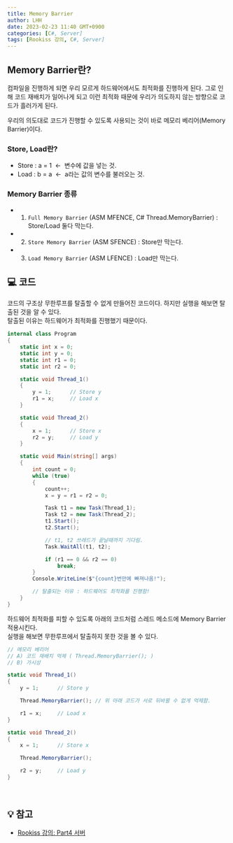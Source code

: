 ```yaml
---
title: Memory Barrier
author: LHH
date: 2023-02-23 11:40 GMT+0900
categories: [C#, Server]
tags: [Rookiss 강의, C#, Server]
---
```


## Memory Barrier란?
컴파일을 진행하게 되면 우리 모르게 하드웨어에서도 최적화를 진행하게 된다. 그로 인해 코드 재배치가 일어나게 되고
이런 최적화 때문에 우리가 의도하지 않는 방향으로 코드가 흘러가게 된다. <br>

우리의 의도대로 코드가 진행할 수 있도록 사용되는 것이 바로 메모리 베리어(Memory Barrier)이다.

### Store, Load란?
- Store : a = 1 &nbsp;<-&nbsp; 변수에 값을 넣는 것.
- Load  : b = a &nbsp;<-&nbsp; a라는 값의 변수를 불러오는 것.

### Memory Barrier 종류
- 1) `Full Memory Barrier` (ASM MFENCE, C# Thread.MemoryBarrier) : Store/Load 둘다 막는다.
- 2) `Store Memory Barrier` (ASM SFENCE) : Store만 막는다.
- 3) `Load Memory Barrier` (ASM LFENCE)  : Load만 막는다.

## 💻 코드
코드의 구조상 무한루프를 탈출할 수 없게 만들어진 코드이다. 하지만 실행을 해보면 탈출된 것을 알 수 있다. <br>
탈출된 이유는 하드웨어가 최적화를 진행했기 때문이다.
```cs
internal class Program
{
    static int x = 0;
    static int y = 0;
    static int r1 = 0;
    static int r2 = 0;

    static void Thread_1()
    {
        y = 1;      // Store y
        r1 = x;     // Load x
    }

    static void Thread_2()
    {
        x = 1;      // Store x
        r2 = y;     // Load y
    }

    static void Main(string[] args)
    {
        int count = 0;
        while (true)
        {
            count++;
            x = y = r1 = r2 = 0;

            Task t1 = new Task(Thread_1);
            Task t2 = new Task(Thread_2);
            t1.Start();
            t2.Start();

            // t1, t2 쓰레드가 끝날때까지 기다림.
            Task.WaitAll(t1, t2);

            if (r1 == 0 && r2 == 0)
                break;
        }
        Console.WriteLine($"{count}번만에 빠져나옴!");

        // 탈출되는 이유 : 하드웨어도 최적화를 진행함!
    }
}
```

하드웨어 최적화를 피할 수 있도록 아래의 코드처럼 스레드 메소드에 Memory Barrier 적용시킨다. <br>
실행을 해보면 무한루프에서 탈출하지 못한 것을 볼 수 있다.
```cs
// 메모리 베리어
// A) 코드 재배치 억제 ( Thread.MemoryBarrier(); )
// B) 가시성

static void Thread_1()
{
    y = 1;      // Store y

    Thread.MemoryBarrier(); // 위 아래 코드가 서로 뒤바뀔 수 없게 억제함.

    r1 = x;     // Load x
}

static void Thread_2()
{
    x = 1;      // Store x

    Thread.MemoryBarrier();

    r2 = y;     // Load y
}
```

<br>

## 💡 참고
- [Rookiss 강의: Part4 서버](https://www.inflearn.com/course/%EC%9C%A0%EB%8B%88%ED%8B%B0-mmorpg-%EA%B0%9C%EB%B0%9C-part4)